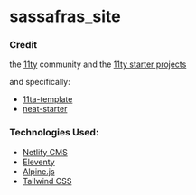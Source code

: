 # sassafras_site

### Credit 

the [11ty](https://11ty.dev) community and the [11ty starter projects](https://www.11ty.dev/docs/starter/)

and specifically:

- [11ta-template](https://github.com/11ta/11ta-template)
- [neat-starter](https://github.com/surjithctly/neat-starter)

### Technologies Used:

- [Netlify CMS](https://www.netlifycms.org/)
- [Eleventy](https://www.11ty.dev/)
- [Alpine.js](https://github.com/alpinejs/alpine)
- [Tailwind CSS](https://tailwindcss.com/)
